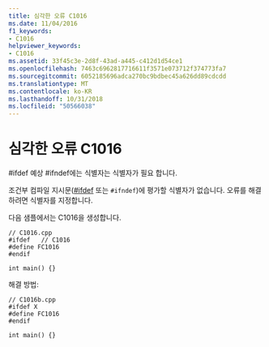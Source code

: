 ```yaml
---
title: 심각한 오류 C1016
ms.date: 11/04/2016
f1_keywords:
- C1016
helpviewer_keywords:
- C1016
ms.assetid: 33f45c3e-2d8f-43ad-a445-c412d1d54ce1
ms.openlocfilehash: 7463c6962817716611f3571e073712f374773fa7
ms.sourcegitcommit: 6052185696adca270bc9bdbec45a626dd89cdcdd
ms.translationtype: MT
ms.contentlocale: ko-KR
ms.lasthandoff: 10/31/2018
ms.locfileid: "50566038"
---
```

# <a name="fatal-error-c1016"></a>심각한 오류 C1016

\#ifdef 예상 #ifndef에는 식별자는 식별자가 필요 합니다.

조건부 컴파일 지시문([#ifdef](../../preprocessor/hash-ifdef-and-hash-ifndef-directives-c-cpp.md) 또는 `#ifndef`)에 평가할 식별자가 없습니다. 오류를 해결하려면 식별자를 지정합니다.

다음 샘플에서는 C1016을 생성합니다.

```
// C1016.cpp
#ifdef   // C1016
#define FC1016
#endif

int main() {}
```

해결 방법:

```
// C1016b.cpp
#ifdef X
#define FC1016
#endif

int main() {}
```